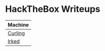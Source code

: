 # HackTheBox Writeups

| Machine |
| --- |
| [Curling](./curling/writeup.md) |
| [Irked](./Irked/writeup.md) |


